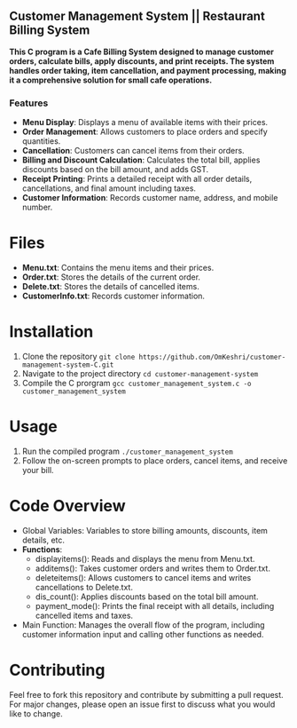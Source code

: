 ## Customer Management System || Restaurant Billing System

__This C program is a Cafe Billing System designed to manage customer orders, calculate bills, apply discounts, and print receipts. The system handles order taking, item cancellation, and payment processing, making it a comprehensive solution for small cafe operations.__


### Features
- __Menu Display__: Displays a menu of available items with their prices.
- __Order Management__: Allows customers to place orders and specify quantities.
- __Cancellation__: Customers can cancel items from their orders.
- __Billing and Discount Calculation__: Calculates the total bill, applies discounts based  on the bill amount, and adds GST.
- __Receipt Printing__: Prints a detailed receipt with all order details, cancellations, and final amount including taxes.
- __Customer Information__: Records customer name, address, and mobile number.

# Files
- __Menu.txt__: Contains the menu items and their prices.
- __Order.txt__: Stores the details of the current order.
- __Delete.txt__: Stores the details of cancelled items.
- __CustomerInfo.txt__: Records customer information.

# Installation
1. Clone the repository `git clone https://github.com/OmKeshri/customer-management-system-C.git`
2. Navigate to the project directory `cd customer-management-system`
3. Compile the C prorgram `gcc customer_management_system.c -o customer_management_system`


# Usage
1. Run the compiled program `./customer_management_system`
2. Follow the on-screen prompts to place orders, cancel items, and receive your bill.

# Code Overview
- Global Variables: Variables to store billing amounts, discounts, item details, etc.
- __Functions__:
    - displayitems(): Reads and displays the menu from Menu.txt.
    - additems(): Takes customer orders and writes them to Order.txt.
    - deleteitems(): Allows customers to cancel items and writes cancellations to Delete.txt.
    - dis_count(): Applies discounts based on the total bill amount.
    - payment_mode(): Prints the final receipt with all details, including cancelled items and taxes.
- Main Function: Manages the overall flow of the program, including customer information input and calling other functions as needed.

# Contributing
Feel free to fork this repository and contribute by submitting a pull request. For major changes, please open an issue first to discuss what you would like to change.